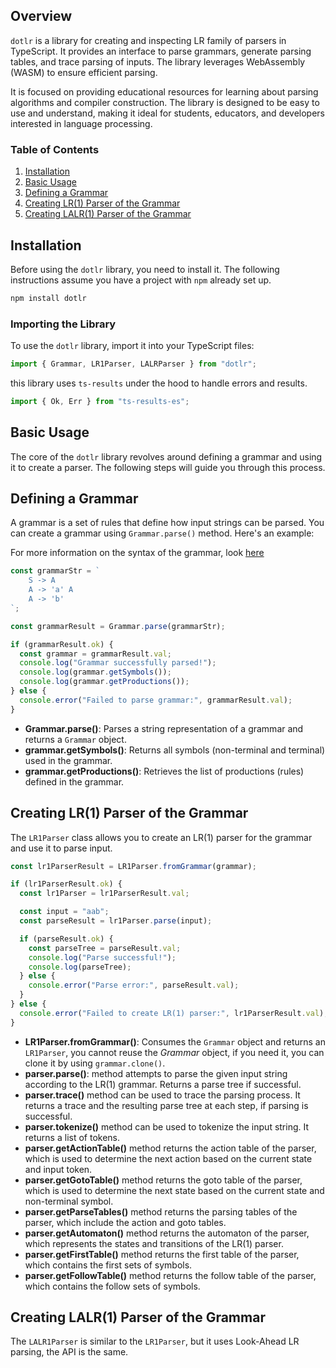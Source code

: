 ## Overview

`dotlr` is a library for creating and inspecting LR family of parsers in TypeScript. It provides an interface to parse grammars, generate parsing tables, and trace parsing of inputs. The library leverages WebAssembly (WASM) to ensure efficient parsing.

It is focused on providing educational resources for learning about parsing algorithms and compiler construction. The library is designed to be easy to use and understand, making it ideal for students, educators, and developers interested in language processing.

### Table of Contents

1. [Installation](#installation)
2. [Basic Usage](#basic-usage)
3. [Defining a Grammar](#defining-a-grammar)
4. [Creating LR(1) Parser of the Grammar](#creating-lr1-parser-of-the-grammar)
5. [Creating LALR(1) Parser of the Grammar](#creating-lalr1-parser-of-the-grammar)

## Installation

Before using the `dotlr` library, you need to install it. The following instructions assume you have a project with `npm` already set up.

```bash
npm install dotlr
```

### Importing the Library

To use the `dotlr` library, import it into your TypeScript files:

```ts
import { Grammar, LR1Parser, LALRParser } from "dotlr";
```

this library uses `ts-results` under the hood to handle errors and results.

```ts
import { Ok, Err } from "ts-results-es";
```

## Basic Usage

The core of the `dotlr` library revolves around defining a grammar and using it to create a parser. The following steps will guide you through this process.

## Defining a Grammar

A grammar is a set of rules that define how input strings can be parsed. You can create a grammar using `Grammar.parse()` method. Here's an example:

For more information on the syntax of the grammar, look [here](https://github.com/umut-sahin/dotlr?tab=readme-ov-file#usage)

```ts
const grammarStr = `
    S -> A
    A -> 'a' A
    A -> 'b'
`;

const grammarResult = Grammar.parse(grammarStr);

if (grammarResult.ok) {
  const grammar = grammarResult.val;
  console.log("Grammar successfully parsed!");
  console.log(grammar.getSymbols());
  console.log(grammar.getProductions());
} else {
  console.error("Failed to parse grammar:", grammarResult.val);
}
```

- **Grammar.parse()**: Parses a string representation of a grammar and returns a `Grammar` object.
- **grammar.getSymbols()**: Returns all symbols (non-terminal and terminal) used in the grammar.
- **grammar.getProductions()**: Retrieves the list of productions (rules) defined in the grammar.

## Creating LR(1) Parser of the Grammar

The `LR1Parser` class allows you to create an LR(1) parser for the grammar and use it to parse input.

```ts
const lr1ParserResult = LR1Parser.fromGrammar(grammar);

if (lr1ParserResult.ok) {
  const lr1Parser = lr1ParserResult.val;

  const input = "aab";
  const parseResult = lr1Parser.parse(input);

  if (parseResult.ok) {
    const parseTree = parseResult.val;
    console.log("Parse successful!");
    console.log(parseTree);
  } else {
    console.error("Parse error:", parseResult.val);
  }
} else {
  console.error("Failed to create LR(1) parser:", lr1ParserResult.val);
}
```

- **LR1Parser.fromGrammar()**: Consumes the `Grammar` object and returns an `LR1Parser`, you cannot reuse the _Grammar_ object, if you need it, you can clone it by using `grammar.clone()`.
- **parser.parse()**: method attempts to parse the given input string according to the LR(1) grammar. Returns a parse tree if successful.
- **parser.trace()** method can be used to trace the parsing process. It returns a trace and the resulting parse tree at each step, if parsing is successful.
- **parser.tokenize()** method can be used to tokenize the input string. It returns a list of tokens.
- **parser.getActionTable()** method returns the action table of the parser, which is used to determine the next action based on the current state and input token.
- **parser.getGotoTable()** method returns the goto table of the parser, which is used to determine the next state based on the current state and non-terminal symbol.
- **parser.getParseTables()** method returns the parsing tables of the parser, which include the action and goto tables.
- **parser.getAutomaton()** method returns the automaton of the parser, which represents the states and transitions of the LR(1) parser.
- **parser.getFirstTable()** method returns the first table of the parser, which contains the first sets of symbols.
- **parser.getFollowTable()** method returns the follow table of the parser, which contains the follow sets of symbols.

## Creating LALR(1) Parser of the Grammar

The `LALR1Parser` is similar to the `LR1Parser`, but it uses Look-Ahead LR parsing, the API is the same.
